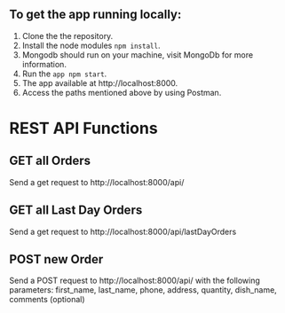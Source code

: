 <h2>To get the app running locally:</h2>

1. Clone the the repository.
2. Install the node modules <code>npm install</code>.
3. Mongodb should run on your machine, visit <a src = "https://www.mongodb.com/docs/manual/administration/install-community/">MongoDb</a> for more information.
3. Run the <code>app npm start</code>.
4. The app available at http://localhost:8000.
5. Access the paths mentioned above by using Postman.

<h1>REST API Functions</h1>
<h2>GET all Orders</h2>
Send a get request to <a src="http://localhost:8000/api/">http://localhost:8000/api/</a>
<h2>GET all Last Day Orders</h2>
Send a get request to <a src="http://localhost:8000/api/lastDayOrders">http://localhost:8000/api/lastDayOrders</a>
<h2>POST new Order</h2>
Send a POST request to <a src="http://localhost:8000/api/">http://localhost:8000/api/</a> with the following parameters:
  first_name, last_name, phone, address, quantity, dish_name, comments (optional)

